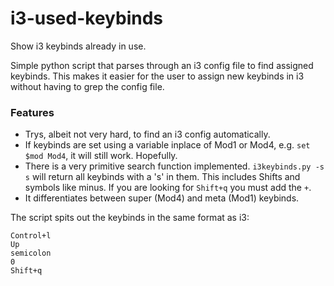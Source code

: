 # i3-used-keybinds
Show i3 keybinds already in use.

Simple python script that parses through an i3 config file to find assigned keybinds. This makes it easier for the user to assign new keybinds in i3 without having to grep the config file.

### Features

* Trys, albeit not very hard, to find an i3 config automatically.
* If keybinds are set using a variable inplace of Mod1 or Mod4, e.g. `set $mod Mod4`, it will still work. Hopefully.
* There is a very primitive search function implemented. `i3keybinds.py -s s` will return all keybinds with a 's' in them. This includes Shifts and symbols like minus. If you are looking for `Shift+q` you must add the `+`. 
* It differentiates between super (Mod4) and meta (Mod1) keybinds.

The script spits out the keybinds in the same format as i3:

```
Control+l
Up
semicolon
0
Shift+q
```
